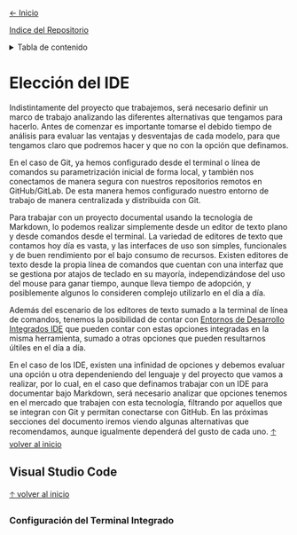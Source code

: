 [<- Inicio](../README.md)

[Indice del Repositorio](SUMMARY.md)

<details>
    <summary>Tabla de contenido</summary>
    <a href="#Elección-del-IDE"><strong>Elección del IDE</strong></a><br>
    <a href="#Visual-Studio-Code">· Visual Studio Code</a><br>
</details>

# Elección del IDE
Indistintamente del proyecto que trabajemos, será necesario definir un marco de trabajo analizando las diferentes alternativas que tengamos para hacerlo. Antes de comenzar es importante tomarse el debido tiempo de análisis para evaluar las ventajas y desventajas de cada modelo, para que tengamos claro que podremos hacer y que no con la opción que definamos.

En el caso de Git, ya hemos configurado desde el terminal o línea de comandos su parametrización inicial de forma local, y también nos conectamos de manera segura con nuestros repositorios remotos en GitHub/GitLab. De esta manera hemos configurado nuestro entorno de trabajo de manera centralizada y distribuida con Git.

Para trabajar con un proyecto documental usando la tecnología de Markdown, lo podemos realizar simplemente desde un editor de texto plano y desde comandos desde el terminal. La variedad de editores de texto que contamos hoy día es vasta, y las interfaces de uso son simples, funcionales y de buen rendimiento por el bajo consumo de recursos. Existen editores de texto desde la propia línea de comandos que cuentan con una interfaz que se gestiona por atajos de teclado en su mayoría, independizándose del uso del mouse para ganar tiempo, aunque lleva tiempo de adopción, y posiblemente algunos lo consideren complejo utilizarlo en el día a día.

Además del escenario de los editores de texto sumado a la terminal de línea de comandos, tenemos la posibilidad de contar con [Entornos de Desarrollo Integrados IDE](https://es.wikipedia.org/wiki/Entorno_de_desarrollo_integrado) que pueden contar con estas opciones integradas en la misma herramienta, sumado a otras opciones que pueden resultarnos últiles en el día a día.

En el caso de los IDE, existen una infinidad de opciones y debemos evaluar una opción u otra dependeniendo del lenguaje y del proyecto que vamos a realizar, por lo cual, en el caso que definamos trabajar con un IDE para documentar bajo Markdown, será necesario analizar que opciones tenemos en el mercado que trabajen con esta tecnología, filtrando por aquellos que se integran con Git y permitan conectarse con GitHub. En las próximas secciones del documento iremos viendo algunas alternativas que recomendamos, aunque igualmente dependerá del gusto de cada uno.
[🡡 volver al inicio](#Elección-del-IDE)
## Visual Studio Code

[🡡 volver al inicio](#Elección-del-IDE)
### Configuración del Terminal Integrado<!-- omit in toc -->
<!--
```json
// Command Prompt
"terminal.integrated.shell.windows": "C:\\Windows\\System32\\cmd.exe"
// PowerShell
"terminal.integrated.shell.windows": "C:\\Windows\\System32\\WindowsPowerShell\\v1.0\\powershell.exe"
// Git Bash
"terminal.integrated.shell.windows": "C:\\Program Files\\Git\\bin\\bash.exe"
// Bash on Ubuntu (on Windows)
"terminal.integrated.shell.windows": "C:\\Windows\\System32\\bash.exe"
```

```git
git config --global core.editor "code"
```
-->